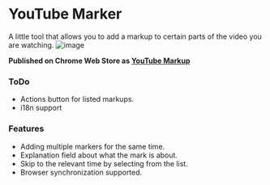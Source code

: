 
# YouTube Marker
A little tool that allows you to add a markup to certain parts of the video you are watching.
![image](https://user-images.githubusercontent.com/26327664/219871842-bf514e37-b0ae-4b6e-a021-ed5f1e40dfd0.png)


**Published on Chrome Web Store as [YouTube Markup](https://chrome.google.com/webstore/detail/youtube-markup/emhjhcepnjieabmcmioendnlpbbhlnbn)**
### ToDo
- Actions button for listed markups.
- i18n support


### Features

- Adding multiple markers for the same time.
- Explanation field about what the mark is about.
- Skip to the relevant time by selecting from the list.
- Browser synchronization supported.
